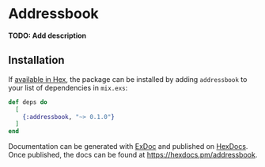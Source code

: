 # Addressbook

**TODO: Add description**

## Installation

If [available in Hex](https://hex.pm/docs/publish), the package can be installed
by adding `addressbook` to your list of dependencies in `mix.exs`:

```elixir
def deps do
  [
    {:addressbook, "~> 0.1.0"}
  ]
end
```

Documentation can be generated with [ExDoc](https://github.com/elixir-lang/ex_doc)
and published on [HexDocs](https://hexdocs.pm). Once published, the docs can
be found at <https://hexdocs.pm/addressbook>.

